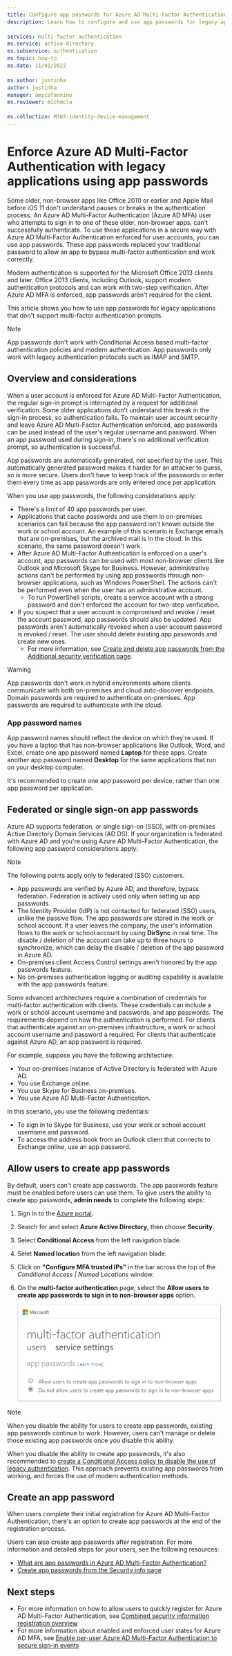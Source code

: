 ```yaml
---
title: Configure app passwords for Azure AD Multi-Factor Authentication - Azure Active Directory
description: Learn how to configure and use app passwords for legacy applications in Azure AD Multi-Factor Authentication

services: multi-factor-authentication
ms.service: active-directory
ms.subservice: authentication
ms.topic: how-to
ms.date: 11/01/2022

ms.author: justinha
author: justinha
manager: amycolannino
ms.reviewer: michmcla

ms.collection: M365-identity-device-management
---
```

# Enforce Azure AD Multi-Factor Authentication with legacy applications using app passwords

Some older, non-browser apps like Office 2010 or earlier and Apple Mail before iOS 11 don't understand pauses or breaks in the authentication process. An Azure AD Multi-Factor Authentication (Azure AD MFA) user who attempts to sign in to one of these older, non-browser apps, can't successfully authenticate. To use these applications in a secure way with Azure AD Multi-Factor Authentication enforced for user accounts, you can use app passwords. These app passwords replaced your traditional password to allow an app to bypass multi-factor authentication and work correctly.

Modern authentication is supported for the Microsoft Office 2013 clients and later. Office 2013 clients, including Outlook, support modern authentication protocols and can work with two-step verification. After Azure AD MFA is enforced, app passwords aren't required for the client.

This article shows you how to use app passwords for legacy applications that don't support multi-factor authentication prompts.

>[!NOTE]
> App passwords don't work with Conditional Access based multi-factor authentication policies and modern authentication. App passwords only work with legacy authentication protocols such as IMAP and SMTP.

## Overview and considerations

When a user account is enforced for Azure AD Multi-Factor Authentication, the regular sign-in prompt is interrupted by a request for additional verification. Some older applications don't understand this break in the sign-in process, so authentication fails. To maintain user account security and leave Azure AD Multi-Factor Authentication enforced, app passwords can be used instead of the user's regular username and password. When an app password used during sign-in, there's no additional verification prompt, so authentication is successful.

App passwords are automatically generated, not specified by the user. This automatically generated password makes it harder for an attacker to guess, so is more secure. Users don't have to keep track of the passwords or enter them every time as app passwords are only entered once per application.

When you use app passwords, the following considerations apply:

* There's a limit of 40 app passwords per user.
* Applications that cache passwords and use them in on-premises scenarios can fail because the app password isn't known outside the work or school account. An example of this scenario is Exchange emails that are on-premises, but the archived mail is in the cloud. In this scenario, the same password doesn't work.
* After Azure AD Multi-Factor Authentication is enforced on a user's account, app passwords can be used with most non-browser clients like Outlook and Microsoft Skype for Business. However, administrative actions can't be performed by using app passwords through non-browser applications, such as Windows PowerShell. The actions can't be performed even when the user has an administrative account.
    * To run PowerShell scripts, create a service account with a strong password and don't enforced the account for two-step verification.
* If you suspect that a user account is compromised and revoke / reset the account password, app passwords should also be updated. App passwords aren't automatically revoked when a user account password is revoked / reset. The user should delete existing app passwords and create new ones.
   * For more information, see [Create and delete app passwords from the Additional security verification page](https://support.microsoft.com/account-billing/manage-app-passwords-for-two-step-verification-d6dc8c6d-4bf7-4851-ad95-6d07799387e9#create-and-delete-app-passwords-from-the-additional-security-verification-page).

>[!WARNING]
> App passwords don't work in hybrid environments where clients communicate with both on-premises and cloud auto-discover endpoints. Domain passwords are required to authenticate on-premises. App passwords are required to authenticate with the cloud.

### App password names

App password names should reflect the device on which they're used. If you have a laptop that has non-browser applications like Outlook, Word, and Excel, create one app password named **Laptop** for these apps. Create another app password named **Desktop** for the same applications that run on your desktop computer.

It's recommended to create one app password per device, rather than one app password per application.

## Federated or single sign-on app passwords

Azure AD supports federation, or single sign-on (SSO), with on-premises Active Directory Domain Services (AD DS). If your organization is federated with Azure AD and you're using Azure AD Multi-Factor Authentication, the following app password considerations apply:

>[!NOTE]
> The following points apply only to federated (SSO) customers.

* App passwords are verified by Azure AD, and therefore, bypass federation. Federation is actively used only when setting up app passwords.
* The Identity Provider (IdP) is not contacted for federated (SSO) users, unlike the passive flow. The app passwords are stored in the work or school account. If a user leaves the company, the user's information flows to the work or school account by using **DirSync** in real time. The disable / deletion of the account can take up to three hours to synchronize, which can delay the disable / deletion of the app password in Azure AD.
* On-premises client Access Control settings aren't honored by the app passwords feature.
* No on-premises authentication logging or auditing capability is available with the app passwords feature.

Some advanced architectures require a combination of credentials for multi-factor authentication with clients. These credentials can include a work or school account username and passwords, and app passwords. The requirements depend on how the authentication is performed. For clients that authenticate against an on-premises infrastructure, a work or school account username and password a required. For clients that authenticate against Azure AD, an app password is required.

For example, suppose you have the following architecture:

* Your on-premises instance of Active Directory is federated with Azure AD.
* You use Exchange online.
* You use Skype for Business on-premises.
* You use Azure AD Multi-Factor Authentication.

In this scenario, you use the following credentials:

* To sign in to Skype for Business, use your work or school account username and password.
* To access the address book from an Outlook client that connects to Exchange online, use an app password.

## Allow users to create app passwords

By default, users can't create app passwords. The app passwords feature must be enabled before users can use them. To give users the ability to create app passwords, **admin needs** to complete the following steps:

1. Sign in to the [Azure portal](https://portal.azure.com).
2. Search for and select **Azure Active Directory**, then choose **Security**.
3. Select **Conditional Access** from the left navigation blade.
4. Selet **Named location** from the left navigation blade.
5. Click on **"Configure MFA trusted IPs"** in the bar across the top of the *Conditional Access | Named Locations* window.
6. On the **multi-factor authentication** page, select the **Allow users to create app passwords to sign in to non-browser apps** option.

    ![Screenshot of the Azure portal that shows the service settings for multi-factor authentication to allow the user of app passwords](media/concept-authentication-methods/app-password-authentication-method.png)
    
> [!NOTE]
>
> When you disable the ability for users to create app passwords, existing app passwords continue to work. However, users can't manage or delete those existing app passwords once you disable this ability.
>
> When you disable the ability to create app passwords, it's also recommended to [create a Conditional Access policy to disable the use of legacy authentication](../conditional-access/block-legacy-authentication.md). This approach prevents existing app passwords from working, and forces the use of modern authentication methods.

## Create an app password

When users complete their initial registration for Azure AD Multi-Factor Authentication, there's an option to create app passwords at the end of the registration process.

Users can also create app passwords after registration. For more information and detailed steps for your users, see the following resources:
* [What are app passwords in Azure AD Multi-Factor Authentication?](https://support.microsoft.com/account-billing/manage-app-passwords-for-two-step-verification-d6dc8c6d-4bf7-4851-ad95-6d07799387e9)
* [Create app passwords from the Security info page](https://support.microsoft.com/account-billing/create-app-passwords-from-the-security-info-preview-page-d8bc744a-ce3f-4d4d-89c9-eb38ab9d4137)

## Next steps

- For more information on how to allow users to quickly register for Azure AD Multi-Factor Authentication, see [Combined security information registration overview](concept-registration-mfa-sspr-combined.md).
- For more information about enabled and enforced user states for Azure AD MFA, see [Enable per-user Azure AD Multi-Factor Authentication to secure sign-in events](howto-mfa-userstates.md)
